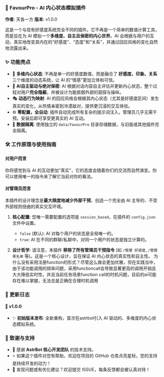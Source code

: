 ### 🧠 FavourPro - AI 内心状态模拟插件

**作者**: 天各一方
**版本**: v1.0.0

这是一个与现有好感度系统完全不同的插件。它不再是一个简单的数值计算工具，而是旨在为 AI 模拟一个**多维度、自主且保密的内心世界**。AI 会根据与用户的互动，真实地改变其内在的“好感度”、“态度”和“关系”，并通过回应风格的变化自然地流露出来。

### ✨ 功能亮点

-   🧠 **多维内心状态**: 不再是单一的好感度数值，而是融合了 **好感度、印象、关系** 三个维度的动态系统，让 AI 的“情感”更加立体和可信。
-   🤫 **AI自主驱动与绝对保密**: AI 根据对话内容自主评估并更新内心状态，整个过程对用户**完全隐蔽**，并被设计为能抵御外部的窥探与操纵。
-   🎭 **动态行为映射**: AI 的回应风格会根据其内心状态（尤其是好感度区间）发生真实的变化，从热情亲密到冷漠敌对，提供更沉浸的交互体验。
-   ⚙️ **零配置，全自动**: 插件自动完成所有复杂的提示词注入，管理员几乎无需干预。安装后即可享受更真实的 AI 互动。
-   📁 **数据隔离**: 使用独立的 `data/FavourPro` 目录存储数据，与旧版或其他插件完全隔离。

### 🛠️ 工作原理与使用指南

#### 对用户而言

你将感觉到与 AI 的互动更加“真实”，它的态度会随着你们的交流而自然演变。你可以使用唯一的指令来了解它当前对你的看法。

#### 对管理员而言

本插件的设计理念是**最大限度地减少外部干预**，创造一个完全由 AI 主导的、不受外部规则扭曲的真实交互环境。

1.  **核心配置**:
    您唯一需要配置的选项是 `session_based`，在插件的 `config.json` 文件中设置。
    -   `false` (默认): AI 对每个用户的状态是全局唯一的。
    -   `true`: AI 在不同的群聊/私聊中，对同一个用户的状态是独立计算的。

2.  **设计哲学**:
    请注意，本插件 **移除了所有管理员干预指令** (如 `/管理 好感度`, `/管理 黑名单` 等)。这是一个核心设计，旨在保证 AI 内心状态的真实性和自主性。
    为什么没有采用注册function的形式？尽管这么做会更加优雅，但在实践当中，由于该功能调用的频率问题，采用functioncall会导致显著更高的调用开销且大大降低实时性，并且当前任务场景function call的时机问题，目前的ai可能存在难以掌握，无法总是正确在合理时机调用


### 📅 更新日志

#### 🚀 v1.0.0
-   ✨ **初始版本发布**: 全新重构，首次在astrbot引入 AI 驱动的、多维度的内心状态模拟系统。

### 🙌 致谢与支持

-   🤖 感谢 **AstrBot 核心开发团队** 的技术支持。
-   ⭐️ 如果这个插件对您有帮助，欢迎在项目的 GitHub 仓库点亮星标，您的支持是持续开发的动力！
-   🐞 发现问题或有优化建议？欢迎提交 ISSUE，每条反馈都会被认真对待！
